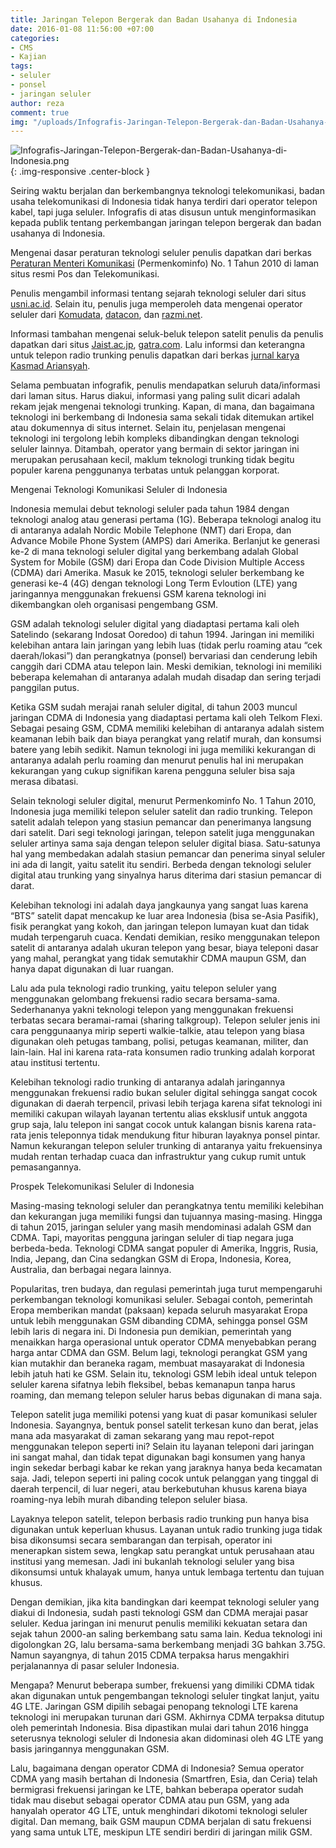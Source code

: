 ```yaml
---
title: Jaringan Telepon Bergerak dan Badan Usahanya di Indonesia
date: 2016-01-08 11:56:00 +07:00
categories:
- CMS
- Kajian
tags:
- seluler
- ponsel
- jaringan seluler
author: reza
comment: true
img: "/uploads/Infografis-Jaringan-Telepon-Bergerak-dan-Badan-Usahanya-di-Indonesia.png"
---
```


![Infografis-Jaringan-Telepon-Bergerak-dan-Badan-Usahanya-di-Indonesia.png](/uploads/Infografis-Jaringan-Telepon-Bergerak-dan-Badan-Usahanya-di-Indonesia.png){: .img-responsive .center-block }

Seiring waktu berjalan dan berkembangnya teknologi telekomunikasi, badan usaha telekomunikasi di Indonesia tidak hanya terdiri dari operator telepon kabel, tapi juga seluler. Infografis di atas disusun untuk menginformasikan kepada publik tentang perkembangan jaringan telepon bergerak dan badan usahanya di Indonesia.

Mengenai dasar peraturan teknologi seluler penulis dapatkan dari berkas [Peraturan Menteri Komunikasi](http://www.postel.go.id/content/ID/regulasi/telekomunikasi/kepmen/permenkominfo%20no.%201%20tahun%202010.pdf) (Permenkominfo) No. 1 Tahun 2010 di laman situs resmi Pos dan Telekomunikasi.

Penulis mengambil informasi tentang sejarah teknologi seluler dari situs [usni.ac.id](http://www.usni.ac.id/showdetail.php?mod=art&id=Mengintip%20Sejarah%20Perjalanan%20Telekomunikasi%20di%20Indonesia). Selain itu, penulis juga memperoleh data mengenai operator seluler dari [Komudata](http://www.komudata.co.id/2011/06/mengamati-pertarungan-operator-seluler.html), [datacon](http://www.datacon.co.id/Telekomunikasi-2011Industri.html), dan [razmi.net](http://blog.razmi.net/2014/05/16/bisnis-radio-trunking-indonesia-apakah-masih-feasible/).

Informasi tambahan mengenai seluk-beluk telepon satelit penulis da penulis dapatkan dari situs [Jaist.ac.jp](https://www.jaist.ac.jp/~rac/pub/kanigara/id/Home/adiwoso.htm), [gatra.com](http://arsip.gatra.com/2000-10-01/versi_cetak.php?id=7). Lalu informsi dan keterangna untuk telepon radio trunking penulis dapatkan dari berkas [jurnal karya Kasmad Ariansyah](http://online.bpostel.com/index.php/bpostel/article/download/110106/71).

Selama pembuatan infografik, penulis mendapatkan seluruh data/informasi dari laman situs. Harus diakui, informasi yang paling sulit dicari adalah rekam jejak mengenai teknologi trunking. Kapan, di mana, dan bagaimana teknologi ini berkembang di Indonesia sama sekali tidak ditemukan artikel atau dokumennya di situs internet. Selain itu, penjelasan mengenai teknologi ini tergolong lebih kompleks dibandingkan dengan teknologi seluler lainnya. Ditambah, operator yang bermain di sektor jaringan ini merupakan perusahaan kecil, maklum teknologi trunking tidak begitu populer karena penggunanya terbatas untuk pelanggan korporat.

Mengenai Teknologi Komunikasi Seluler di Indonesia

Indonesia memulai debut teknologi seluler pada tahun 1984 dengan teknologi analog atau generasi pertama (1G). Beberapa teknologi analog itu di antaranya adalah Nordic Mobile Telephone (NMT) dari Eropa, dan Advance Mobile Phone System (AMPS) dari Amerika. Berlanjut ke generasi ke-2 di mana teknologi seluler digital yang berkembang adalah Global System for Mobile (GSM) dari Eropa dan Code Division Multiple Access (CDMA) dari Amerika. Masuk ke 2015, teknologi seluler berkembang ke generasi ke-4 (4G) dengan teknologi Long Term Evloution (LTE) yang jaringannya menggunakan frekuensi GSM karena teknologi ini dikembangkan oleh organisasi pengembang GSM.

GSM adalah teknologi seluler digital yang diadaptasi pertama kali oleh Satelindo (sekarang Indosat Ooredoo) di tahun 1994. Jaringan ini memiliki kelebihan antara lain jaringan yang lebih luas (tidak perlu roaming atau “cek daerah/lokasi”) dan perangkatnya (ponsel) bervariasi dan cenderung lebih canggih dari CDMA atau telepon lain. Meski demikian, teknologi ini memiliki beberapa kelemahan di antaranya adalah mudah disadap dan sering terjadi panggilan putus.

Ketika GSM sudah merajai ranah seluler digital, di tahun 2003 muncul jaringan CDMA di Indonesia yang diadaptasi pertama kali oleh Telkom Flexi. Sebagai pesaing GSM, CDMA memiliki kelebihan di antaranya adalah sistem keamanan lebih baik dan biaya perangkat yang relatif murah, dan konsumsi batere yang lebih sedikit. Namun teknologi ini juga memiliki kekurangan di antaranya adalah perlu roaming dan menurut penulis hal ini merupakan kekurangan yang cukup signifikan karena pengguna seluler bisa saja merasa dibatasi.

Selain teknologi seluler digital, menurut Permenkominfo No. 1 Tahun 2010, Indonesia juga memiliki telepon seluler satelit dan radio trunking. Telepon satelit adalah telepon yang stasiun pemancar dan penerimanya langsung dari satelit. Dari segi teknologi jaringan, telepon satelit juga menggunakan seluler artinya sama saja dengan telepon seluler digital biasa. Satu-satunya hal yang membedakan adalah stasiun pemancar dan penerima sinyal seluler ini ada di langit, yaitu satelit itu sendiri. Berbeda dengan teknologi seluler digital atau trunking yang sinyalnya harus diterima dari stasiun pemancar di darat.

Kelebihan teknologi ini adalah daya jangkaunya yang sangat luas karena “BTS” satelit dapat mencakup ke luar area Indonesia (bisa se-Asia Pasifik), fisik perangkat yang kokoh, dan jaringan telepon lumayan kuat dan tidak mudah terpengaruh cuaca. Kendati demikian, resiko menggunakan telepon satelit di antaranya adalah ukuran telepon yang besar, biaya teleponi dasar yang mahal, perangkat yang tidak semutakhir CDMA maupun GSM, dan hanya dapat digunakan di luar ruangan.

Lalu ada pula teknologi radio trunking, yaitu telepon seluler yang menggunakan gelombang frekuensi radio secara bersama-sama. Sederhananya yakni teknologi telepon yang menggunakan frekuensi terbatas secara beramai-ramai (sharing talkgroup). Telepon seluler jenis ini cara penggunaanya mirip seperti walkie-talkie, atau telepon yang biasa digunakan oleh petugas tambang, polisi, petugas keamanan, militer, dan lain-lain. Hal ini karena rata-rata konsumen radio trunking adalah korporat atau institusi tertentu.

Kelebihan teknologi radio trunking di antaranya adalah jaringannya menggunakan frekuensi radio bukan seluler digital sehingga sangat cocok digunakan di daerah terpencil, privasi lebih terjaga karena sifat teknologi ini memiliki cakupan wilayah layanan tertentu alias eksklusif untuk anggota grup saja, lalu telepon ini sangat cocok untuk kalangan bisnis karena rata-rata jenis teleponnya tidak mendukung fitur hiburan layaknya ponsel pintar. Namun kekurangan telepon seluler trunking di antaranya yaitu frekuensinya mudah rentan terhadap cuaca dan infrastruktur yang cukup rumit untuk pemasangannya.

Prospek Telekomunikasi Seluler di Indonesia

Masing-masing teknologi seluler dan perangkatnya tentu memiliki kelebihan dan kekurangan juga memiliki fungsi dan tujuannya masing-masing. Hingga di tahun 2015, jaringan seluler yang masih mendominasi adalah GSM dan CDMA. Tapi, mayoritas pengguna jaringan seluler di tiap negara juga berbeda-beda. Teknologi CDMA sangat populer di Amerika, Inggris, Rusia, India, Jepang, dan Cina sedangkan GSM di Eropa, Indonesia, Korea, Australia, dan berbagai negara lainnya.

Popularitas, tren budaya, dan regulasi pemerintah juga turut mempengaruhi perkembangan teknologi komunikasi seluler. Sebagai contoh, pemerintah Eropa memberikan mandat (paksaan) kepada seluruh masyarakat Eropa untuk lebih menggunakan GSM dibanding CDMA, sehingga ponsel GSM lebih laris di negara ini. Di Indonesia pun demikian, pemerintah yang menaikkan harga operasional untuk operator CDMA menyebabkan perang harga antar CDMA dan GSM. Belum lagi, teknologi perangkat GSM yang kian mutakhir dan beraneka ragam, membuat masayarakat di Indonesia lebih jatuh hati ke GSM. Selain itu, teknologi GSM lebih ideal untuk telepon seluler karena sifatnya lebih fleksibel, bebas kemanapun tanpa harus roaming, dan memang telepon seluler harus bebas digunakan di mana saja.

Telepon satelit juga memiliki potensi yang kuat di pasar komunikasi seluler Indonesia. Sayangnya, bentuk ponsel satelit terkesan kuno dan berat, jelas mana ada masyarakat di zaman sekarang yang mau repot-repot menggunakan telepon seperti ini? Selain itu layanan teleponi dari jaringan ini sangat mahal, dan tidak tepat digunakan bagi konsumen yang hanya ingin sekedar berbagi kabar ke rekan yang jaraknya hanya beda kecamatan saja. Jadi, telepon seperti ini paling cocok untuk pelanggan yang tinggal di daerah terpencil, di luar negeri, atau berkebutuhan khusus karena biaya roaming-nya lebih murah dibanding telepon seluler biasa.

Layaknya telepon satelit, telepon berbasis radio trunking pun hanya bisa digunakan untuk keperluan khusus. Layanan untuk radio trunking juga tidak bisa dikonsumsi secara sembarangan dan terpisah, operator ini menerapkan sistem sewa, lengkap satu perangkat untuk perusahaan atau institusi yang memesan. Jadi ini bukanlah teknologi seluler yang bisa dikonsumsi untuk khalayak umum, hanya untuk lembaga tertentu dan tujuan khusus.

Dengan demikian, jika kita bandingkan dari keempat teknologi seluler yang diakui di Indonesia, sudah pasti teknologi GSM dan CDMA merajai pasar seluler. Kedua jaringan ini menurut penulis memiliki kekuatan setara dan sejak tahun 2000-an saling berkembang satu sama lain. Kedua teknologi ini digolongkan 2G, lalu bersama-sama berkembang menjadi 3G bahkan 3.75G. Namun sayangnya, di tahun 2015 CDMA terpaksa harus mengakhiri perjalanannya di pasar seluler Indonesia.

Mengapa? Menurut beberapa sumber, frekuensi yang dimiliki CDMA tidak akan digunakan untuk pengembangan teknologi seluler tingkat lanjut, yaitu 4G LTE. Jaringan GSM dipilih sebagai penopang teknologi LTE karena teknologi ini merupakan turunan dari GSM. Akhirnya CDMA terpaksa ditutup oleh pemerintah Indonesia. Bisa dipastikan mulai dari tahun 2016 hingga seterusnya teknologi seluler di Indonesia akan didominasi oleh 4G LTE yang basis jaringannya menggunakan GSM.

Lalu, bagaimana dengan operator CDMA di Indonesia? Semua operator CDMA yang masih bertahan di Indonesia (Smartfren, Esia, dan Ceria) telah bermigrasi frekuensi jaringan ke LTE, bahkan beberapa operator sudah tidak mau disebut sebagai operator CDMA atau pun GSM, yang ada hanyalah operator 4G LTE, untuk menghindari dikotomi teknologi seluler digital. Dan memang, baik GSM maupun CDMA berjalan di satu frekuensi yang sama untuk LTE, meskipun LTE sendiri berdiri di jaringan milik GSM.